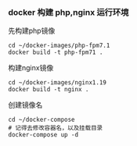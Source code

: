 ### docker 构建 php,nginx 运行环境

先构建php镜像
```
cd ~/docker-images/php-fpm7.1
docker build -t php-fpm71 .
```
构建nginx镜像
```
cd ~/docker-images/nginx1.19
docker build -t nginx .
```
创建镜像名
```
cd ~/docker-compose
# 记得去修改容器名，以及挂载目录
docker-compose up -d
```
